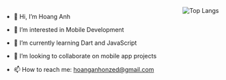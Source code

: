 <div style="display: flex; justify-content: space-between;">
  <div>

- 👋 Hi, I’m Hoang Anh  
- 👀 I’m interested in Mobile Development  
- 🌱 I’m currently learning Dart and JavaScript  
- 💞️ I’m looking to collaborate on mobile app projects  
- 📫 How to reach me: [hoanganhonzed@gmail.com](mailto:hoanganhonzed@gmail.com)  

  </div>
  <div>
    <img src="https://github-readme-stats.vercel.app/api/top-langs/?username=nhoxlovew&layout=compact&theme=dark" alt="Top Langs">
  </div>
</div>

<!---
nhoxlovew/nhoxlovew is a ✨ special ✨ repository because its `README.md` (this file) appears on your GitHub profile.
You can click the Preview link to take a look at your changes.
--->
